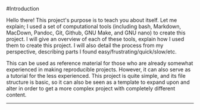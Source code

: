 #Introduction

Hello there! This project's purpose is to teach you about itself. Let me explain; I used a set of computational tools (including bash, Markdown, MacDown, Pandoc, Git, Github, GNU Make, and GNU nano) to create this project. I will give an overview of each of these tools, explain how I used them to create this project. I will also detail the process from my perspective, describing parts I found easy/frustrating/quick/slow/etc.

This can be used as reference material for those who are already somewhat experienced in making reproducible projects. However, it can also serve as a tutorial for the less experienced. This project is quite simple, and its file structure is basic, so it can also be seen as a template to expand upon and alter in order to get a more complex project with completely different content. 

***
